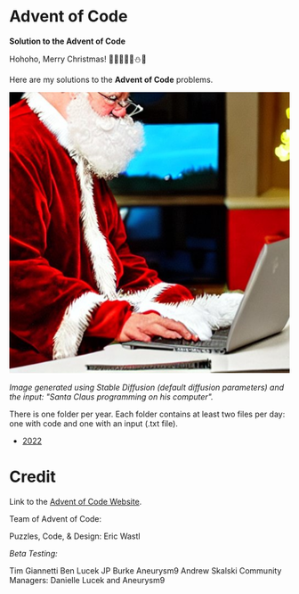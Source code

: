 # Advent of Code

**Solution to the Advent of Code**

Hohoho, Merry Christmas! 🎅🤶🎄🦌🎁⛄👼

Here are my solutions to the **Advent of Code** problems.

![alt text](https://github.com/AdrienC21/adventofcode/blob/master/santa.jpg?raw=true)

*Image generated using Stable Diffusion (default diffusion parameters) and the input: "Santa Claus programming on his computer".*

There is one folder per year. Each folder contains at least two files per day: one with code and one with an input (.txt file).

- [2022](/2022)

# Credit

Link to the [Advent of Code Website](https://adventofcode.com/).

Team of Advent of Code:

Puzzles, Code, & Design: Eric Wastl

*Beta Testing:*

Tim Giannetti
Ben Lucek
JP Burke
Aneurysm9
Andrew Skalski
Community Managers: Danielle Lucek and Aneurysm9
